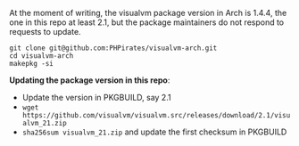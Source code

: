 At the moment of writing, the visualvm package version in Arch is 1.4.4, the one in this repo at least 2.1, but the package maintainers do not respond to requests to update.

```
git clone git@github.com:PHPirates/visualvm-arch.git
cd visualvm-arch
makepkg -si
```

**Updating the package version in this repo**:

* Update the version in PKGBUILD, say 2.1
* `wget https://github.com/visualvm/visualvm.src/releases/download/2.1/visualvm_21.zip`
* `sha256sum visualvm_21.zip` and update the first checksum in PKGBUILD
